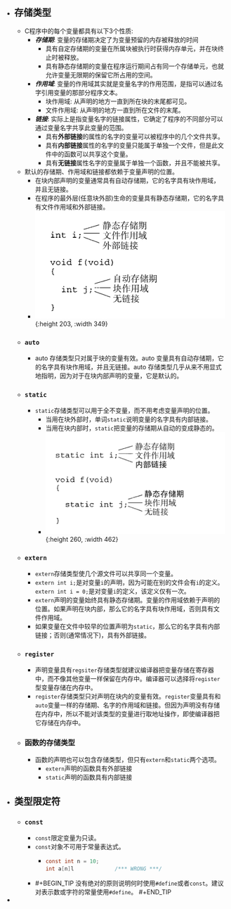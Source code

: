 - ## 存储类型
	- C程序中的每个变量都具有以下3个性质:
		- _**存储期**_: 变量的存储期决定了为变量预留的内存被释放的时间
			- 具有自定存储期的变量在所属块被执行时获得内存单元，并在块终止时被释放。
			- 具有静态存储期的变量在程序运行期间占有同一个存储单元，也就允许变量无限期的保留它所占用的空间。
		- _**作用域**_: 变量的作用域其实就是变量名字的作用范围，是指可以通过名字引用变量的那部分程序文本。
			- 块作用域: 从声明的地方一直到所在块的末尾都可见。
			- 文件作用域: 从声明的地方一直到所在文件的末尾。
		- _**链接**_: 实际上是指变量名字的链接属性，它确定了程序的不同部分可以通过变量名字共享此变量的范围。
			- 具有**外部链接**的属性的名字的变量可以被程序中的几个文件共享。
			- 具有**内部链接**属性的名字的变量只能属于单独一个文件，但是此文件中的函数可以共享这个变量。
			- 具有**无链接**属性名字的变量属于单独一个函数，并且不能被共享。
	- 默认的存储期、作用域和链接都依赖于变量声明的位置。
		- 在块内部声明的变量通常具有自动存储期，它的名字具有块作用域，并且无链接。
		- 在程序的最外层(任意块外部)生命的变量具有静态存储期，它的名字具有文件作用域和外部链接。
		- ![image.png](../assets/image_1663750600425_0.png){:height 203, :width 349}
	- ### `auto`
		- auto 存储类型只对属于块的变量有效。auto 变量具有自动存储期，它的名字具有块作用域，并且无链接。auto 存储类型几乎从来不用显式地指明，因为对于在块内部声明的变量，它是默认的。
	- ### `static`
		- `static`存储类型可以用于全不变量，而不用考虑变量声明的位置。
			- 当用在块外部时，单词`static`说明变量的名字具有内部链接。
			- 当用在块内部时，`static`把变量的存储期从自动的变成静态的。
			- ![image.png](../assets/image_1663753446086_0.png){:height 260, :width 462}
	- ### `extern`
		- `extern`存储类型使几个源文件可以共享同一个变量。
		- `extern int i;`是对变量`i`的声明，因为可能在别的文件会有`i`的定义。`extern int i = 0;`是对变量`i`的定义，该定义仅有一次。
		- `extern`声明的变量始终具有静态存储期。变量的作用域依赖于声明的位置。如果声明在块内部，那么它的名字具有块作用域，否则具有文件作用域。
		- 如果变量在文件中较早的位置声明为`static`，那么它的名字具有内部链接；否则(通常情况下)，具有外部链接。
	- ### `register`
		- 声明变量具有`regsiter`存储类型就建议编译器把变量存储在寄存器中，而不像其他变量一样保留在内存中。编译器可以选择将`register`型变量存储在内存中。
		- `register`存储类型只对声明在块内的变量有效。`register`变量具有和`auto`变量一样的存储期、名字的作用域和链接。但因为声明没有存储在内存中，所以不能对该类型的变量进行取地址操作，即使编译器把它存储在内存中。
	- ### 函数的存储类型
		- 函数的声明也可以包含存储类型，但只有`extern`和`static`两个选项。
			- `extern`声明的函数具有外部链接
			- `static`声明的函数具有内部链接
- ## 类型限定符
	- ### `const`
		- `const`限定变量为只读。
		- `const`对象不可用于常量表达式。
			- ```c
			  const int n = 10;
			  int a[n]l 			/*** WRONG ***/
			  ```
		- #+BEGIN_TIP
		  没有绝对的原则说明何时使用`#define`或者`const`。建议对表示数或字符的常量使用`#define`。
		  #+END_TIP
-